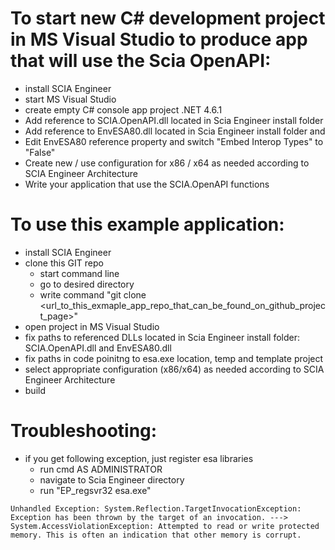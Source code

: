 # To start new C# development project in MS Visual Studio to produce app that will use the Scia OpenAPI:
- install SCIA Engineer
- start MS Visual Studio
- create empty C# console app project .NET 4.6.1
- Add reference to SCIA.OpenAPI.dll located in Scia Engineer install folder
- Add reference to EnvESA80.dll located in Scia Engineer install folder and 
- Edit EnvESA80 reference property and switch "Embed Interop Types" to "False" 
- Create new / use configuration for x86 / x64 as needed according to SCIA Engineer Architecture
- Write your application that use the SCIA.OpenAPI functions

# To use this example application:
- install SCIA Engineer
- clone this GIT repo
  - start command line
  - go to desired directory
  - write command "git clone <url_to_this_exmaple_app_repo_that_can_be_found_on_github_project_page>"
- open project in MS Visual Studio
- fix paths to referenced DLLs located in Scia Engineer install folder: SCIA.OpenAPI.dll and EnvESA80.dll
- fix paths in code poinitng to esa.exe location, temp and template project
- select appropriate configuration (x86/x64) as needed according to SCIA Engineer Architecture
- build

# Troubleshooting:
* if you get following exception, just register esa libraries
	* run cmd AS ADMINISTRATOR
	* navigate to Scia Engineer directory
	* run "EP_regsvr32 esa.exe"
```
Unhandled Exception: System.Reflection.TargetInvocationException: Exception has been thrown by the target of an invocation. ---> System.AccessViolationException: Attempted to read or write protected memory. This is often an indication that other memory is corrupt.
```

